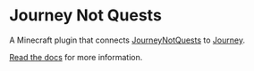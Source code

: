# Journey Not Quests

A Minecraft plugin that connects [JourneyNotQuests](https://www.notquests.com) to 
[Journey](https://journey.whimxiqal.net).

[Read the docs](https://journey.whimxiqal.net/docs/admin/integration) for more information.